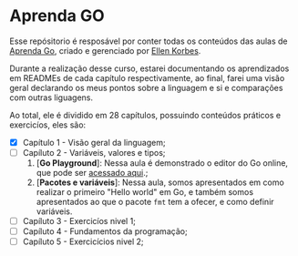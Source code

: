 # Aprenda GO

Esse repósitorio é resposável por conter todas os conteúdos das aulas de [Aprenda Go](https://www.youtube.com/playlist?list=PLCKpcjBB_VlBsxJ9IseNxFllf-UFEXOdg), criado e gerenciado por [Ellen Korbes](http://ellenkorbes.com).

Durante a realização desse curso, estarei documentando os aprendizados em READMEs de cada capítulo respectivamente, ao final, farei uma visão geral declarando os meus pontos sobre a linguagem e si e comparações com outras liguagens.

Ao total, ele é dividido em 28 capítulos, possuindo conteúdos práticos e exercicíos, eles são:

- [x] Capítulo 1 - Visão geral da linguagem;
- [ ] Capíluto 2 - Variáveis, valores e tipos;
	1. [**Go Playground**]: Nessa aula é demonstrado o editor do Go online, que pode ser [acessado aqui](https://go.dev/play/).;
	2. [**Pacotes e variáveis**]: Nessa aula, somos apresentados em como realizar o primeiro "Hello world" em Go, e também somos apresentados ao que o pacote `fmt` tem a ofecer, e como definir variáveis.
- [ ] Capíluto 3 - Exercicíos nivel 1;
- [ ] Capíluto 4 - Fundamentos da programação;
- [ ] Capíluto 5 - Exercicícios nivel 2;
